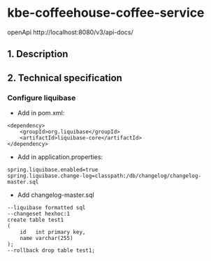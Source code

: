 # kbe-coffeehouse-coffee-service

openApi http://localhost:8080/v3/api-docs/

## 1. Description

## 2. Technical specification
### Configure liquibase 

- Add in pom.xml: 
``` 
<dependency>
    <groupId>org.liquibase</groupId>
    <artifactId>liquibase-core</artifactId>
</dependency>
```
- Add in application.properties:
```
spring.liquibase.enabled=true
spring.liquibase.change-log=classpath:/db/changelog/changelog-master.sql
```
- Add changelog-master.sql
```
--liquibase formatted sql
--changeset hexhoc:1
create table test1 
(
    id   int primary key,
    name varchar(255)
);
--rollback drop table test1;
```